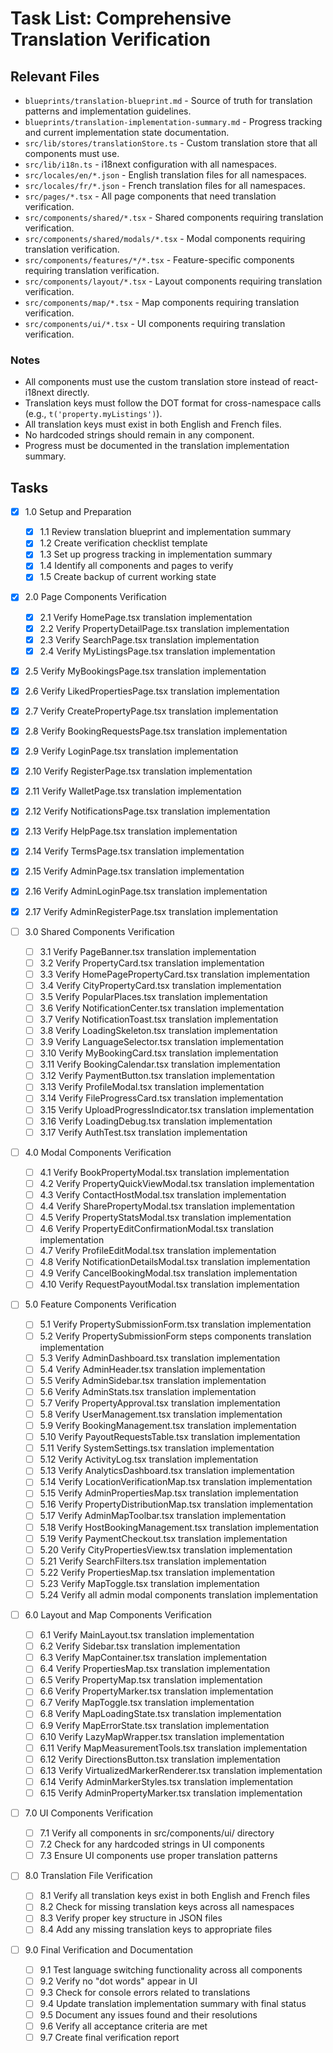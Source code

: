 # Task List: Comprehensive Translation Verification

## Relevant Files

- `blueprints/translation-blueprint.md` - Source of truth for translation patterns and implementation guidelines.
- `blueprints/translation-implementation-summary.md` - Progress tracking and current implementation state documentation.
- `src/lib/stores/translationStore.ts` - Custom translation store that all components must use.
- `src/lib/i18n.ts` - i18next configuration with all namespaces.
- `src/locales/en/*.json` - English translation files for all namespaces.
- `src/locales/fr/*.json` - French translation files for all namespaces.
- `src/pages/*.tsx` - All page components that need translation verification.
- `src/components/shared/*.tsx` - Shared components requiring translation verification.
- `src/components/shared/modals/*.tsx` - Modal components requiring translation verification.
- `src/components/features/*/*.tsx` - Feature-specific components requiring translation verification.
- `src/components/layout/*.tsx` - Layout components requiring translation verification.
- `src/components/map/*.tsx` - Map components requiring translation verification.
- `src/components/ui/*.tsx` - UI components requiring translation verification.

### Notes

- All components must use the custom translation store instead of react-i18next directly.
- Translation keys must follow the DOT format for cross-namespace calls (e.g., `t('property.myListings')`).
- All translation keys must exist in both English and French files.
- No hardcoded strings should remain in any component.
- Progress must be documented in the translation implementation summary.

## Tasks

- [x] 1.0 Setup and Preparation
  - [x] 1.1 Review translation blueprint and implementation summary
  - [x] 1.2 Create verification checklist template
  - [x] 1.3 Set up progress tracking in implementation summary
  - [x] 1.4 Identify all components and pages to verify
  - [x] 1.5 Create backup of current working state

- [x] 2.0 Page Components Verification
  - [x] 2.1 Verify HomePage.tsx translation implementation
  - [x] 2.2 Verify PropertyDetailPage.tsx translation implementation
  - [x] 2.3 Verify SearchPage.tsx translation implementation
  - [x] 2.4 Verify MyListingsPage.tsx translation implementation
- [x] 2.5 Verify MyBookingsPage.tsx translation implementation
- [x] 2.6 Verify LikedPropertiesPage.tsx translation implementation
- [x] 2.7 Verify CreatePropertyPage.tsx translation implementation
- [x] 2.8 Verify BookingRequestsPage.tsx translation implementation
- [x] 2.9 Verify LoginPage.tsx translation implementation
- [x] 2.10 Verify RegisterPage.tsx translation implementation
- [x] 2.11 Verify WalletPage.tsx translation implementation
- [x] 2.12 Verify NotificationsPage.tsx translation implementation
- [x] 2.13 Verify HelpPage.tsx translation implementation
- [x] 2.14 Verify TermsPage.tsx translation implementation
- [x] 2.15 Verify AdminPage.tsx translation implementation
- [x] 2.16 Verify AdminLoginPage.tsx translation implementation
- [x] 2.17 Verify AdminRegisterPage.tsx translation implementation

- [ ] 3.0 Shared Components Verification
  - [ ] 3.1 Verify PageBanner.tsx translation implementation
  - [ ] 3.2 Verify PropertyCard.tsx translation implementation
  - [ ] 3.3 Verify HomePagePropertyCard.tsx translation implementation
  - [ ] 3.4 Verify CityPropertyCard.tsx translation implementation
  - [ ] 3.5 Verify PopularPlaces.tsx translation implementation
  - [ ] 3.6 Verify NotificationCenter.tsx translation implementation
  - [ ] 3.7 Verify NotificationToast.tsx translation implementation
  - [ ] 3.8 Verify LoadingSkeleton.tsx translation implementation
  - [ ] 3.9 Verify LanguageSelector.tsx translation implementation
  - [ ] 3.10 Verify MyBookingCard.tsx translation implementation
  - [ ] 3.11 Verify BookingCalendar.tsx translation implementation
  - [ ] 3.12 Verify PaymentButton.tsx translation implementation
  - [ ] 3.13 Verify ProfileModal.tsx translation implementation
  - [ ] 3.14 Verify FileProgressCard.tsx translation implementation
  - [ ] 3.15 Verify UploadProgressIndicator.tsx translation implementation
  - [ ] 3.16 Verify LoadingDebug.tsx translation implementation
  - [ ] 3.17 Verify AuthTest.tsx translation implementation

- [ ] 4.0 Modal Components Verification
  - [ ] 4.1 Verify BookPropertyModal.tsx translation implementation
  - [ ] 4.2 Verify PropertyQuickViewModal.tsx translation implementation
  - [ ] 4.3 Verify ContactHostModal.tsx translation implementation
  - [ ] 4.4 Verify SharePropertyModal.tsx translation implementation
  - [ ] 4.5 Verify PropertyStatsModal.tsx translation implementation
  - [ ] 4.6 Verify PropertyEditConfirmationModal.tsx translation implementation
  - [ ] 4.7 Verify ProfileEditModal.tsx translation implementation
  - [ ] 4.8 Verify NotificationDetailsModal.tsx translation implementation
  - [ ] 4.9 Verify CancelBookingModal.tsx translation implementation
  - [ ] 4.10 Verify RequestPayoutModal.tsx translation implementation

- [ ] 5.0 Feature Components Verification
  - [ ] 5.1 Verify PropertySubmissionForm.tsx translation implementation
  - [ ] 5.2 Verify PropertySubmissionForm steps components translation implementation
  - [ ] 5.3 Verify AdminDashboard.tsx translation implementation
  - [ ] 5.4 Verify AdminHeader.tsx translation implementation
  - [ ] 5.5 Verify AdminSidebar.tsx translation implementation
  - [ ] 5.6 Verify AdminStats.tsx translation implementation
  - [ ] 5.7 Verify PropertyApproval.tsx translation implementation
  - [ ] 5.8 Verify UserManagement.tsx translation implementation
  - [ ] 5.9 Verify BookingManagement.tsx translation implementation
  - [ ] 5.10 Verify PayoutRequestsTable.tsx translation implementation
  - [ ] 5.11 Verify SystemSettings.tsx translation implementation
  - [ ] 5.12 Verify ActivityLog.tsx translation implementation
  - [ ] 5.13 Verify AnalyticsDashboard.tsx translation implementation
  - [ ] 5.14 Verify LocationVerificationMap.tsx translation implementation
  - [ ] 5.15 Verify AdminPropertiesMap.tsx translation implementation
  - [ ] 5.16 Verify PropertyDistributionMap.tsx translation implementation
  - [ ] 5.17 Verify AdminMapToolbar.tsx translation implementation
  - [ ] 5.18 Verify HostBookingManagement.tsx translation implementation
  - [ ] 5.19 Verify PaymentCheckout.tsx translation implementation
  - [ ] 5.20 Verify CityPropertiesView.tsx translation implementation
  - [ ] 5.21 Verify SearchFilters.tsx translation implementation
  - [ ] 5.22 Verify PropertiesMap.tsx translation implementation
  - [ ] 5.23 Verify MapToggle.tsx translation implementation
  - [ ] 5.24 Verify all admin modal components translation implementation

- [ ] 6.0 Layout and Map Components Verification
  - [ ] 6.1 Verify MainLayout.tsx translation implementation
  - [ ] 6.2 Verify Sidebar.tsx translation implementation
  - [ ] 6.3 Verify MapContainer.tsx translation implementation
  - [ ] 6.4 Verify PropertiesMap.tsx translation implementation
  - [ ] 6.5 Verify PropertyMap.tsx translation implementation
  - [ ] 6.6 Verify PropertyMarker.tsx translation implementation
  - [ ] 6.7 Verify MapToggle.tsx translation implementation
  - [ ] 6.8 Verify MapLoadingState.tsx translation implementation
  - [ ] 6.9 Verify MapErrorState.tsx translation implementation
  - [ ] 6.10 Verify LazyMapWrapper.tsx translation implementation
  - [ ] 6.11 Verify MapMeasurementTools.tsx translation implementation
  - [ ] 6.12 Verify DirectionsButton.tsx translation implementation
  - [ ] 6.13 Verify VirtualizedMarkerRenderer.tsx translation implementation
  - [ ] 6.14 Verify AdminMarkerStyles.tsx translation implementation
  - [ ] 6.15 Verify AdminPropertyMarker.tsx translation implementation

- [ ] 7.0 UI Components Verification
  - [ ] 7.1 Verify all components in src/components/ui/ directory
  - [ ] 7.2 Check for any hardcoded strings in UI components
  - [ ] 7.3 Ensure UI components use proper translation patterns

- [ ] 8.0 Translation File Verification
  - [ ] 8.1 Verify all translation keys exist in both English and French files
  - [ ] 8.2 Check for missing translation keys across all namespaces
  - [ ] 8.3 Verify proper key structure in JSON files
  - [ ] 8.4 Add any missing translation keys to appropriate files

- [ ] 9.0 Final Verification and Documentation
  - [ ] 9.1 Test language switching functionality across all components
  - [ ] 9.2 Verify no "dot words" appear in UI
  - [ ] 9.3 Check for console errors related to translations
  - [ ] 9.4 Update translation implementation summary with final status
  - [ ] 9.5 Document any issues found and their resolutions
  - [ ] 9.6 Verify all acceptance criteria are met
  - [ ] 9.7 Create final verification report 